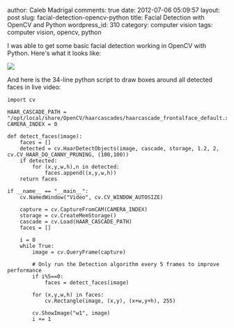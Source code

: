 author: Caleb Madrigal
comments: true
date: 2012-07-06 05:09:57
layout: post
slug: facial-detection-opencv-python
title: Facial Detection with OpenCV and Python
wordpress_id: 310
category: computer vision
tags: computer vision, opencv, python

I was able to get some basic facial detection working in OpenCV with Python.  Here's what it looks like:

[![](http://www.calebmadrigal.com/wp-content/uploads/2012/07/facial_recognition.png)](http://www.calebmadrigal.com/wp-content/uploads/2012/07/facial_recognition.png)

And here is the 34-line python script to draw boxes around all detected faces in live video:


    
    
    import cv
    
    HAAR_CASCADE_PATH = "/opt/local/share/OpenCV/haarcascades/haarcascade_frontalface_default.xml"
    CAMERA_INDEX = 0
    
    def detect_faces(image):
        faces = []
        detected = cv.HaarDetectObjects(image, cascade, storage, 1.2, 2, cv.CV_HAAR_DO_CANNY_PRUNING, (100,100))
        if detected:
            for (x,y,w,h),n in detected:
                faces.append((x,y,w,h))
        return faces
    
    if __name__ == "__main__":
        cv.NamedWindow("Video", cv.CV_WINDOW_AUTOSIZE)
    
        capture = cv.CaptureFromCAM(CAMERA_INDEX)
        storage = cv.CreateMemStorage()
        cascade = cv.Load(HAAR_CASCADE_PATH)
        faces = []
    
        i = 0
        while True:
            image = cv.QueryFrame(capture)
    
            # Only run the Detection algorithm every 5 frames to improve performance
            if i%5==0:
                faces = detect_faces(image)
    
            for (x,y,w,h) in faces:
                cv.Rectangle(image, (x,y), (x+w,y+h), 255)
    
            cv.ShowImage("w1", image)
            i += 1
    
